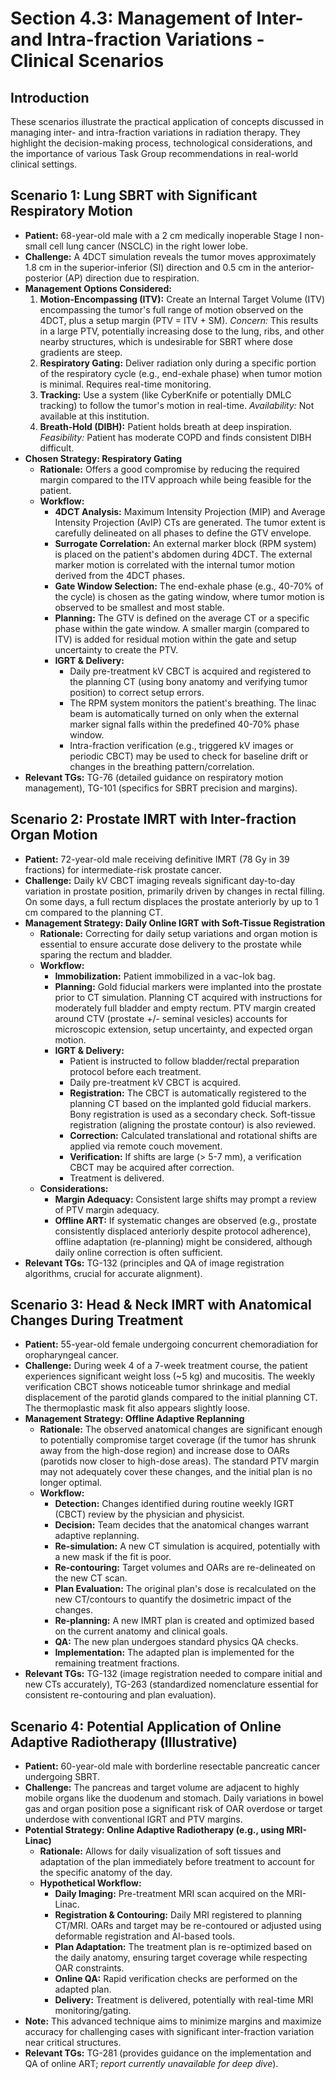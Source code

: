 # Section 4.3: Management of Inter- and Intra-fraction Variations - Clinical Scenarios

## Introduction

These scenarios illustrate the practical application of concepts discussed in managing inter- and intra-fraction variations in radiation therapy. They highlight the decision-making process, technological considerations, and the importance of various Task Group recommendations in real-world clinical settings.

## Scenario 1: Lung SBRT with Significant Respiratory Motion

- **Patient:** 68-year-old male with a 2 cm medically inoperable Stage I non-small cell lung cancer (NSCLC) in the right lower lobe.
- **Challenge:** A 4DCT simulation reveals the tumor moves approximately 1.8 cm in the superior-inferior (SI) direction and 0.5 cm in the anterior-posterior (AP) direction due to respiration.
- **Management Options Considered:**
    1.  **Motion-Encompassing (ITV):** Create an Internal Target Volume (ITV) encompassing the tumor's full range of motion observed on the 4DCT, plus a setup margin (PTV = ITV + SM). *Concern:* This results in a large PTV, potentially increasing dose to the lung, ribs, and other nearby structures, which is undesirable for SBRT where dose gradients are steep.
    2.  **Respiratory Gating:** Deliver radiation only during a specific portion of the respiratory cycle (e.g., end-exhale phase) when tumor motion is minimal. Requires real-time monitoring.
    3.  **Tracking:** Use a system (like CyberKnife or potentially DMLC tracking) to follow the tumor's motion in real-time. *Availability:* Not available at this institution.
    4.  **Breath-Hold (DIBH):** Patient holds breath at deep inspiration. *Feasibility:* Patient has moderate COPD and finds consistent DIBH difficult.
- **Chosen Strategy: Respiratory Gating**
    - **Rationale:** Offers a good compromise by reducing the required margin compared to the ITV approach while being feasible for the patient.
    - **Workflow:**
        - **4DCT Analysis:** Maximum Intensity Projection (MIP) and Average Intensity Projection (AvIP) CTs are generated. The tumor extent is carefully delineated on all phases to define the GTV envelope.
        - **Surrogate Correlation:** An external marker block (RPM system) is placed on the patient's abdomen during 4DCT. The external marker motion is correlated with the internal tumor motion derived from the 4DCT phases.
        - **Gate Window Selection:** The end-exhale phase (e.g., 40-70% of the cycle) is chosen as the gating window, where tumor motion is observed to be smallest and most stable.
        - **Planning:** The GTV is defined on the average CT or a specific phase within the gate window. A smaller margin (compared to ITV) is added for residual motion within the gate and setup uncertainty to create the PTV.
        - **IGRT & Delivery:**
            - Daily pre-treatment kV CBCT is acquired and registered to the planning CT (using bony anatomy and verifying tumor position) to correct setup errors.
            - The RPM system monitors the patient's breathing. The linac beam is automatically turned on only when the external marker signal falls within the predefined 40-70% phase window.
            - Intra-fraction verification (e.g., triggered kV images or periodic CBCT) may be used to check for baseline drift or changes in the breathing pattern/correlation.
- **Relevant TGs:** TG-76 (detailed guidance on respiratory motion management), TG-101 (specifics for SBRT precision and margins).

## Scenario 2: Prostate IMRT with Inter-fraction Organ Motion

- **Patient:** 72-year-old male receiving definitive IMRT (78 Gy in 39 fractions) for intermediate-risk prostate cancer.
- **Challenge:** Daily kV CBCT imaging reveals significant day-to-day variation in prostate position, primarily driven by changes in rectal filling. On some days, a full rectum displaces the prostate anteriorly by up to 1 cm compared to the planning CT.
- **Management Strategy: Daily Online IGRT with Soft-Tissue Registration**
    - **Rationale:** Correcting for daily setup variations and organ motion is essential to ensure accurate dose delivery to the prostate while sparing the rectum and bladder.
    - **Workflow:**
        - **Immobilization:** Patient immobilized in a vac-lok bag.
        - **Planning:** Gold fiducial markers were implanted into the prostate prior to CT simulation. Planning CT acquired with instructions for moderately full bladder and empty rectum. PTV margin created around CTV (prostate +/- seminal vesicles) accounts for microscopic extension, setup uncertainty, and expected organ motion.
        - **IGRT & Delivery:**
            - Patient is instructed to follow bladder/rectal preparation protocol before each treatment.
            - Daily pre-treatment kV CBCT is acquired.
            - **Registration:** The CBCT is automatically registered to the planning CT based on the implanted gold fiducial markers. Bony registration is used as a secondary check. Soft-tissue registration (aligning the prostate contour) is also reviewed.
            - **Correction:** Calculated translational and rotational shifts are applied via remote couch movement.
            - **Verification:** If shifts are large (> 5-7 mm), a verification CBCT may be acquired after correction.
            - Treatment is delivered.
    - **Considerations:**
        - **Margin Adequacy:** Consistent large shifts may prompt a review of PTV margin adequacy.
        - **Offline ART:** If systematic changes are observed (e.g., prostate consistently displaced anteriorly despite protocol adherence), offline adaptation (re-planning) might be considered, although daily online correction is often sufficient.
- **Relevant TGs:** TG-132 (principles and QA of image registration algorithms, crucial for accurate alignment).

## Scenario 3: Head & Neck IMRT with Anatomical Changes During Treatment

- **Patient:** 55-year-old female undergoing concurrent chemoradiation for oropharyngeal cancer.
- **Challenge:** During week 4 of a 7-week treatment course, the patient experiences significant weight loss (~5 kg) and mucositis. The weekly verification CBCT shows noticeable tumor shrinkage and medial displacement of the parotid glands compared to the initial planning CT. The thermoplastic mask fit also appears slightly loose.
- **Management Strategy: Offline Adaptive Replanning**
    - **Rationale:** The observed anatomical changes are significant enough to potentially compromise target coverage (if the tumor has shrunk away from the high-dose region) and increase dose to OARs (parotids now closer to high-dose areas). The standard PTV margin may not adequately cover these changes, and the initial plan is no longer optimal.
    - **Workflow:**
        - **Detection:** Changes identified during routine weekly IGRT (CBCT) review by the physician and physicist.
        - **Decision:** Team decides that the anatomical changes warrant adaptive replanning.
        - **Re-simulation:** A new CT simulation is acquired, potentially with a new mask if the fit is poor.
        - **Re-contouring:** Target volumes and OARs are re-delineated on the new CT scan.
        - **Plan Evaluation:** The original plan's dose is recalculated on the new CT/contours to quantify the dosimetric impact of the changes.
        - **Re-planning:** A new IMRT plan is created and optimized based on the current anatomy and clinical goals.
        - **QA:** The new plan undergoes standard physics QA checks.
        - **Implementation:** The adapted plan is implemented for the remaining treatment fractions.
- **Relevant TGs:** TG-132 (image registration needed to compare initial and new CTs accurately), TG-263 (standardized nomenclature essential for consistent re-contouring and plan evaluation).

## Scenario 4: Potential Application of Online Adaptive Radiotherapy (Illustrative)

- **Patient:** 60-year-old male with borderline resectable pancreatic cancer undergoing SBRT.
- **Challenge:** The pancreas and target volume are adjacent to highly mobile organs like the duodenum and stomach. Daily variations in bowel gas and organ position pose a significant risk of OAR overdose or target underdose with conventional IGRT and PTV margins.
- **Potential Strategy: Online Adaptive Radiotherapy (e.g., using MRI-Linac)**
    - **Rationale:** Allows for daily visualization of soft tissues and adaptation of the plan immediately before treatment to account for the specific anatomy of the day.
    - **Hypothetical Workflow:**
        - **Daily Imaging:** Pre-treatment MRI scan acquired on the MRI-Linac.
        - **Registration & Contouring:** Daily MRI registered to planning CT/MRI. OARs and target may be re-contoured or adjusted using deformable registration and AI-based tools.
        - **Plan Adaptation:** The treatment plan is re-optimized based on the daily anatomy, ensuring target coverage while respecting OAR constraints.
        - **Online QA:** Rapid verification checks are performed on the adapted plan.
        - **Delivery:** Treatment is delivered, potentially with real-time MRI monitoring/gating.
- **Note:** This advanced technique aims to minimize margins and maximize accuracy for challenging cases with significant inter-fraction variation near critical structures.
- **Relevant TGs:** TG-281 (provides guidance on the implementation and QA of online ART; *report currently unavailable for deep dive*).

